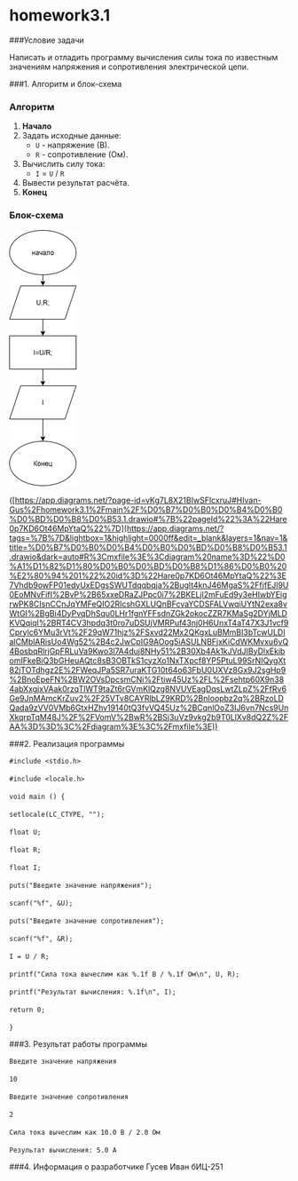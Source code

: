 # homework3.1

###Условие задачи

Написать и отладить программу вычисления силы тока по
известным значениям напряжения и сопротивления электрической
цепи.

###1. Алгоритм и блок-схема

### Алгоритм
1. **Начало**
2. Задать исходные данные:
   - `U` - напряжение (В).
   - `R` - сопротивление (Ом).
3. Вычислить силу тока:
   - `I` = `U` / `R`
4. Вывести результат расчёта.
5.  **Конец**

### Блок-схема
![Блок-схема алгоритма](задание3.1.png)

([https://app.diagrams.net/?page-id=vKg7L8X21BIwSFlcxruJ#HIvan-Gus%2Fhomework3.1%2Fmain%2F%D0%B7%D0%B0%D0%B4%D0%B0%D0%BD%D0%B8%D0%B53.1.drawio#%7B%22pageId%22%3A%22Hare0p7KD6Ot46MpYtaQ%22%7D](https://app.diagrams.net/?tags=%7B%7D&lightbox=1&highlight=0000ff&edit=_blank&layers=1&nav=1&title=%D0%B7%D0%B0%D0%B4%D0%B0%D0%BD%D0%B8%D0%B53.1.drawio&dark=auto#R%3Cmxfile%3E%3Cdiagram%20name%3D%22%D0%A1%D1%82%D1%80%D0%B0%D0%BD%D0%B8%D1%86%D0%B0%20%E2%80%94%201%22%20id%3D%22Hare0p7KD6Ot46MpYtaQ%22%3E7Vhdb9owFP01edyUxEDgsSWUTdqqbqja%2Buglt4knJ46MgaS%2FfjfEJl9U0EoMNvFifI%2BvP%2B65xxeDRaZJPpc0i7%2BKELjl2mFuEd9y3eHIwbYEigrwPK8CIsnCCnJqYMFeQIO2RlcshGXLUQnBFcvaYCDSFALVwqiUYtN2exa8vWtGI%2BgBi4DyPvqDhSqu0LHr1fgnYFFsdnZGk2okocZZR7KMaSg2DYjMLDKVQqiql%2BRT4CV3hpdq3t0ro7uDSUjVMRPuf43nj0H6UnxT4aT47X3J1vcf9Cprylc6YMu3rVt%2F29qW71hjz%2FSxvd22Mx2QKgxLuBMmBI3bTcwULDIalCMblARisUo4Wg52%2B4c2JwCpIG9AOog5iASULNBFjxKiCdWKMvxu6vQ4BosbqRlrjGpFRLuVa9Kwo3l7A4duj8NHy51%2B30Xb4Ak1kJVdJIByDlxEkibomIFkeBiQ3bGHeuAQtc8sB3OBTkS1cyzXo1NxTXpcf8YP5PtuL99SrNIQygXt82jTOTdhgz2E%2FWeqJPa5SR7uraKTG10t64o63FbU0UXVz8Gx9J2sgHp9%2BnoEpeFN%2BW2OVsDpcsmCNi%2Ftiw45Uz%2FL%2Fsehtp60X9n384abXxgjxVAak0rzqTlWT9taZt6rGVmKlQzg8NVUVEagDqsLwtZLpZ%2FfRv6Ge9JnMAmcKrZuv2%2F25VTv8CAYRlbLZ9KRD%2BnIoopbz2q%2BRzoLDQada9zVV0VMb6GtxHZhv19140tQ3fvVQ45Uz%2BCqnlOoZ3IJ6vn7Ncs9UnXkqrpTqM48J%2F%2FVomV%2BwR%2BSj3uVz9vkg2b9T0LlXv8dQ2Z%2FAA%3D%3D%3C%2Fdiagram%3E%3C%2Fmxfile%3E))

###2. Реализация программы


	#include <stdio.h>

	#include <locale.h>

	void main () {

	setlocale(LC_CTYPE, "");
	
	float U;
	
	float R;
	
	float I;
	
	puts("Введите значение напряжения");
	
	scanf("%f", &U);
	
	puts("Введите значение сопротивления");
	
	scanf("%f", &R);
	
	I = U / R;
	
	printf("Сила тока вычеслим как %.1f В / %.1f Ом\n", U, R);
	
	printf("Результат вычисления: %.1f\n", I);
	
	return 0;
	
	}


###3. Результат работы программы

	Введите значение напряжения
	
	10
	
	Введите значение сопротивления
	
	2
	
	Сила тока вычеслим как 10.0 В / 2.0 Ом
	
	Результат вычисления: 5.0 А
	

###4. Информация о разработчике
Гусев Иван бИЦ-251
